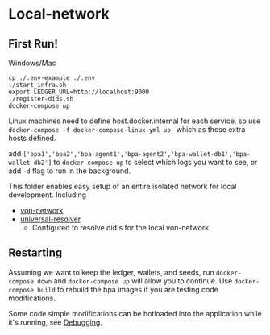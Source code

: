 # Local-network


## First Run!
Windows/Mac
```
cp ./.env-example ./.env
./start_infra.sh
export LEDGER_URL=http://localhost:9000
./register-dids.sh
docker-compose up 
```

Linux machines need to define host.docker.internal for each service, so use `docker-compose -f docker-compose-linux.yml up ` which as those extra hosts defined. 

add `['bpa1','bpa2','bpa-agent1','bpa-agent2','bpa-wallet-db1','bpa-wallet-db2']` to `docker-compose up` to  select which logs you want to see, or add `-d` flag to run in the background. 


This folder enables easy setup of an entire isolated network for local development. Including

 - [von-network](https://github.com/bcgov/von-network)
 - [universal-resolver](https://github.com/decentralized-identity/universal-resolver)
    - Configured to resolve did's for the local von-network

## Restarting 
  Assuming we want to keep the ledger, wallets, and seeds, run `docker-compose down` and `docker-compose up` will allow you to continue. Use `docker-compose build` to rebuild the bpa images if you are testing code modifications. 

  Some code simple modifications can be hotloaded into the application while it's running, see [Debugging](../DEBUGGING.md). 